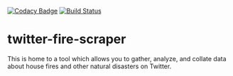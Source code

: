 [![Codacy Badge](https://api.codacy.com/project/badge/Grade/c258256c8b284267b1cb115f97b2aba5)](https://app.codacy.com/app/henryfbp/twitter-fire-scraper?utm_source=github.com&utm_medium=referral&utm_content=twitter-fire-scraper-analytics/twitter-fire-scraper&utm_campaign=Badge_Grade_Dashboard)
[![Build Status](https://travis-ci.org/twitter-fire-scraper-analytics/twitter-fire-scraper.svg?branch=master)](https://travis-ci.org/twitter-fire-scraper-analytics/twitter-fire-scraper)

# twitter-fire-scraper

This is home to a tool which allows you to gather, analyze, and collate data about house fires and other natural disasters on Twitter.
